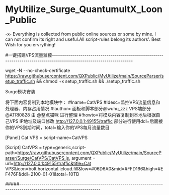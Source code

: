 # MyUtilize_Surge_QuantumultX_Loon_Public
-x- Everything is collected from public online sources or some by mine. I can not confirm its right and useful.All script-rules belong its authors'. Best Wish for you ervrything!

#一键搭建VPS流量监控----------------------------------------------------------------------------------------------------------------------

wget -N --no-check-certificate https://raw.githubusercontent.com/QXPublic/MyUtilize/main/SourceParser/setup_traffic.sh && chmod +x setup_traffic.sh && ./setup_traffic.sh

Surge模块安装

将下面内容复制到本地模块中：
#!name=CatVPS
#!desc=监控VPS流量信息和处理器、内存占用情况
#!author= 面板和脚本部分@wuhu_zzz VPS端部分 @ATRI0828 由 @整点猫咪 进行整理
#!howto=将模块内容复制到本地后根据自己VPS IP地址及端口修改 http://127.0.0.1:49155/traffic 部分进行使用ddl=后面接你的VPS到期时间，total=输入你的VPS每月流量数目

[Panel]
Cat VPS = script-name=CatVPS

[Script]
CatVPS = type=generic,script-path=https://raw.githubusercontent.com/QXPublic/MyUtilize/main/SourceParser/Surge/CatVPS/CatVPS.js, argument = url=http://127.0.0.1:49155/traffic&title=Cat VPS&icon=bolt.horizontal.icloud.fill&low=#06D6A0&mid=#FFD166&high=#EF476F&ddl=2100-01-01&total=10TB

#####----------------------------------------------------------------------------------------------------------------------
